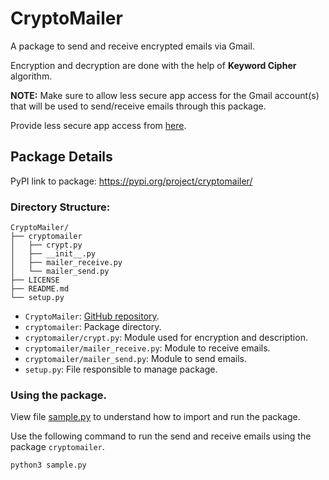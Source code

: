 # CryptoMailer

A package to send and receive encrypted emails via Gmail.

Encryption and decryption are done with the help of **Keyword Cipher** algorithm.

**NOTE:** Make sure to allow less secure app access for the Gmail account(s) that will be used to send/receive emails through this package.

Provide less secure app access from [here](https://myaccount.google.com/lesssecureapps).

## Package Details

PyPI link to package: https://pypi.org/project/cryptomailer/

### Directory Structure:

```
CryptoMailer/
├── cryptomailer
│   ├── crypt.py
│   ├── __init__.py
│   ├── mailer_receive.py
│   └── mailer_send.py
├── LICENSE
├── README.md
└── setup.py
```

-   `CryptoMailer`: [GitHub repository](https://github.com/AdityaSingh17/CryptoMailer).
-   `cryptomailer`: Package directory.
-   `cryptomailer/crypt.py`: Module used for encryption and description.
-   `cryptomailer/mailer_receive.py`: Module to receive emails.
-   `cryptomailer/mailer_send.py`: Module to send emails.
-   `setup.py`: File responsible to manage package.

### Using the package.

View file [sample.py](https://github.com/AdityaSingh17/CryptoMailer/blob/master/sample.py) to understand how to import and run the package.

Use the following command to run the send and receive emails using the package `cryptomailer`.

```
python3 sample.py
```
